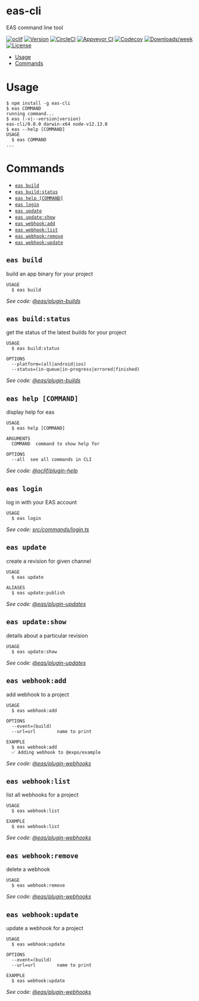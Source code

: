 eas-cli
=======

EAS command line tool

[![oclif](https://img.shields.io/badge/cli-oclif-brightgreen.svg)](https://oclif.io)
[![Version](https://img.shields.io/npm/v/eas-cli.svg)](https://npmjs.org/package/eas-cli)
[![CircleCI](https://circleci.com/gh/expo/eas-cli/tree/master.svg?style=shield)](https://circleci.com/gh/expo/eas-cli/tree/master)
[![Appveyor CI](https://ci.appveyor.com/api/projects/status/github/expo/eas-cli?branch=master&svg=true)](https://ci.appveyor.com/project/expo/eas-cli/branch/master)
[![Codecov](https://codecov.io/gh/expo/eas-cli/branch/master/graph/badge.svg)](https://codecov.io/gh/expo/eas-cli)
[![Downloads/week](https://img.shields.io/npm/dw/eas-cli.svg)](https://npmjs.org/package/eas-cli)
[![License](https://img.shields.io/npm/l/eas-cli.svg)](https://github.com/expo/eas-cli/blob/master/package.json)

<!-- toc -->
* [Usage](#usage)
* [Commands](#commands)
<!-- tocstop -->
# Usage
<!-- usage -->
```sh-session
$ npm install -g eas-cli
$ eas COMMAND
running command...
$ eas (-v|--version|version)
eas-cli/0.0.0 darwin-x64 node-v12.13.0
$ eas --help [COMMAND]
USAGE
  $ eas COMMAND
...
```
<!-- usagestop -->
# Commands
<!-- commands -->
* [`eas build`](#eas-build)
* [`eas build:status`](#eas-buildstatus)
* [`eas help [COMMAND]`](#eas-help-command)
* [`eas login`](#eas-login)
* [`eas update`](#eas-update)
* [`eas update:show`](#eas-updateshow)
* [`eas webhook:add`](#eas-webhookadd)
* [`eas webhook:list`](#eas-webhooklist)
* [`eas webhook:remove`](#eas-webhookremove)
* [`eas webhook:update`](#eas-webhookupdate)

## `eas build`

build an app binary for your project

```
USAGE
  $ eas build
```

_See code: [@eas/plugin-builds](https://github.com/expo/eas-cli/blob/v0.0.0/src/commands/build/index.ts)_

## `eas build:status`

get the status of the latest builds for your project

```
USAGE
  $ eas build:status

OPTIONS
  --platform=(all|android|ios)
  --status=(in-queue|in-progress|errored|finished)
```

_See code: [@eas/plugin-builds](https://github.com/expo/eas-cli/blob/v0.0.0/src/commands/build/status.ts)_

## `eas help [COMMAND]`

display help for eas

```
USAGE
  $ eas help [COMMAND]

ARGUMENTS
  COMMAND  command to show help for

OPTIONS
  --all  see all commands in CLI
```

_See code: [@oclif/plugin-help](https://github.com/oclif/plugin-help/blob/v3.2.0/src/commands/help.ts)_

## `eas login`

log in with your EAS account

```
USAGE
  $ eas login
```

_See code: [src/commands/login.ts](https://github.com/expo/eas-cli/blob/v0.0.0/src/commands/login.ts)_

## `eas update`

create a revision for given channel

```
USAGE
  $ eas update

ALIASES
  $ eas update:publish
```

_See code: [@eas/plugin-updates](https://github.com/expo/eas-cli/blob/v0.0.0/src/commands/update/index.ts)_

## `eas update:show`

details about a particular revision

```
USAGE
  $ eas update:show
```

_See code: [@eas/plugin-updates](https://github.com/expo/eas-cli/blob/v0.0.0/src/commands/update/show.ts)_

## `eas webhook:add`

add webhook to a project

```
USAGE
  $ eas webhook:add

OPTIONS
  --event=(build)
  --url=url        name to print

EXAMPLE
  $ eas webhook:add
  ✅ Adding webhook to @expo/example
```

_See code: [@eas/plugin-webhooks](https://github.com/expo/eas-cli/blob/v0.0.0/src/commands/webhook/add.ts)_

## `eas webhook:list`

list all webhooks for a project

```
USAGE
  $ eas webhook:list

EXAMPLE
  $ eas webhook:list
```

_See code: [@eas/plugin-webhooks](https://github.com/expo/eas-cli/blob/v0.0.0/src/commands/webhook/list.ts)_

## `eas webhook:remove`

delete a webhook

```
USAGE
  $ eas webhook:remove
```

_See code: [@eas/plugin-webhooks](https://github.com/expo/eas-cli/blob/v0.0.0/src/commands/webhook/remove.ts)_

## `eas webhook:update`

update a webhook for a project

```
USAGE
  $ eas webhook:update

OPTIONS
  --event=(build)
  --url=url        name to print

EXAMPLE
  $ eas webhook:update
```

_See code: [@eas/plugin-webhooks](https://github.com/expo/eas-cli/blob/v0.0.0/src/commands/webhook/update.ts)_
<!-- commandsstop -->

